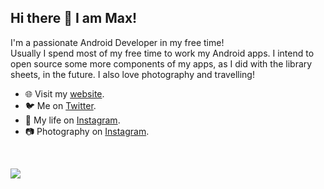 ## Hi there 👋 I am Max! 

I'm a passionate Android Developer in my free time!<br />
Usually I spend most of my free time to work my Android apps. I intend to open source some more components of my apps, as I did with the library sheets, in the future. I also love photography and travelling!

- 🌐  Visit my [website](https://maxkeppeler.com/).
- 🐦  Me on [Twitter](https://twitter.com/MaxKeppeler).
- 🧍  My life on [Instagram](https://www.instagram.com/maximilian.keppeler).
- 📷  Photography on [Instagram](https://www.instagram.com/max.keppeler).

<br />
<p align = "start">
  <img src = "https://github-readme-stats.vercel.app/api?username=maxkeppeler">
</p>

</details>
